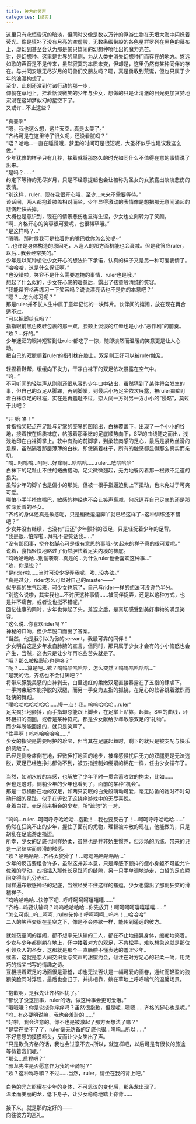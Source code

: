 ```yaml
---
title: 彼方的笑声
categories: [纪实]
---
```


这里只有永恒昏沉的暗淡，但同时又像是数以万计的浮游生物在无垠大海中闪烁着荧光。像是填补了没有月亮的空虚般，无数条缎带般的各色星群罗列在黑色的幕布上，虚幻到甚至会认为那是某只嬉闹的幻想种喷吐出的魔力光芒。<br>对，是幻想种。这里是世界的里侧，为从人类史消失幻想种们而存在的地方。悠远如歌的声音是不是传来，虽然寂寞的本质未变，但却是，这里仍然有某种同伴的存在。与共同安眠无尽岁月的幻兽们交朋友吗？嗯，真是勇敢到荒诞，但也只属于少年的浪漫构想了。<br>至少，此刻还没到付诸行动的那一步，<br>仰躺在草地上，挂着恬淡微笑的少年与少女，想做的只是让清澈的目光更加贪婪地沉浸在这如梦似幻的星空下了。<br>又或许…不止这些？<br><br>“真美啊”<br>“嗯，我也这么想，这片天空…真是太美了。”<br>“齐格可是在这里待了很久呢，还没看腻吗？”<br>“唔？哈哈…一直在睡觉哦，梦里的时间可是很短呢，大圣杯似乎也建议我这么做。”<br>少年犹豫的样子只有几秒，接着就将那悠久的时光如同什么不值得在意的事情说了出来。<br>“是吗？……”<br>约定下等待的无尽岁月，只是不经意提起也会让被称为圣女的女孩露出淡淡悲伤的表情。<br>“别这样，ruler，现在我很开心哦，至少…未来不需要等待。”<br>谈话间，两人都抱着膝盖相对而坐，少年显得激动的表情像是想把那无意间涌起的悲伤赶快丢掉。<br>大概也是意识到，现在的情景悲伤也显得生涩，少女也立刻转为了笑颜。<br>“啊…齐格开心的笑容很可爱呢，也很稀罕哦。”<br>“是这样吗？…”<br>“嗯嗯，那时候我可是拉着你的嘴巴教你怎么笑呢\~”<br>“…也许是身体构造的原因吧，人造人的那方面机能也会衰减。但是我答应ruler，以后…我会经常笑的。”<br>少年是以某种想让少女开心的想法许下承诺，认真的样子又是另一种可爱表情了。<br>“哈哈哈，这是什么保证啊。”<br>“也没错啦，笑容不是什么需要遮掩的事情，ruler也是哦。”<br>想起了什么似的，少女在心底的暖意后，露出了孩童般清纯的笑容。<br>“我能帮齐格再练习一下笑容吗？说说漂亮话也不是你的本意吧？”<br>“嗯？…怎么练习呢？”<br>那是ruler并不长人生中属于童年记忆的一块碎片。伙伴间的嬉闹，放在现在再合适不过。<br>“可以把脚给我吗？”<br>指指眼前黑色皮鞋包裹的那一双，脸颊上淡淡的红晕也是小小“恶作剧”的前奏。<br>“欸？…好的。”<br>少年迷茫的眼神短暂到让ruler都吃了一惊，随即淡然而温暖的笑意更是让人心动。<br>把自己的双腿顺着ruler的指引枕在膝上，双足则正好可以被ruler触及。<br><br>轻捏着鞋帮，缓缓向下发力，干净白袜下的双足依次暴露在空气中。<br>“呜…”<br>不可听闻的轻喘声从刚刚还很从容的少年口中钻出，虽然猜到了某件将会发生的事，但自己的双足从脚踝，再到脚掌，到最后小巧足尖依次展露，被ruler痴痴盯着白袜双足的过程，实在是再羞耻不过，恋人间一方对另一方小小的“侵略”，莫过于此吧？<br><br>“开 始 咯！”<br>食指指尖轻点在足趾与足掌的交界的凹陷出，白袜覆盖下，出现了一个小小的谷地，接着按在棉质袜底，帖服着那柔嫩的足底顺势向下，S型的曲线随之而出，浅浅地印在白袜脚掌上。软中有劲的前脚掌，到柔软肉感的足心，最后是紧致丝滑的足踝，虽然隔着那层薄薄的白袜，即使隔着袜子，所有的触感都显得那么真实而亲切。<br>“呜…呵呜呜…呵呵…好痒啊…哈哈哈……ruler…嘻哈哈哈”<br>白袜下的足趾止不住的蜷曲搓动，足尖微微翘起，无力地躲闪着那一根微不足道的指尖。<br>虽然少年的脚丫也是偏小的那类，但被一根手指逼迫到上下扭动，也未免过于可笑可爱。<br>哪怕小手半捂住嘴巴，敏感的神经也不会让笑声衰减，何况逗弄自己足底的还是那位深爱着的圣女。<br>“齐格的身体还真是敏感呢，只是稍微逗逗脚丫就已经这样了\~这种训练还不错吧？”<br>少女并没有继续，也没有“归还”少年颤抖的双足，只是轻抚着少年的足背。<br>“我是很…怕痒啦…拜托不要笑话我……”<br>“没有那回事，挠齐格脚心可是很有意思的事哦\~笑起来的样子真的很可爱呢。”<br>说着，食指轻快地略过了仍然胆怯着足尖内凑的袜底。<br>“呜哈哈哈哈…别偷袭啊…真是的…为什么ruler也会喜欢这种事…”<br>“欸，你是说？”<br>“是rider啦……当时可没少捉弄我呢，唉…没办法。”<br>“真是过分，rider怎么可以对自己的master——”<br>似乎真的生气起来，可少女也忘了，自己与rider一样的想法可没逊色半分。<br>“别这么说啦，其实我也…不讨厌这种事情……被同伴捉弄，还是以这种方式，也是并不痛苦，或者说也挺不错呢。”<br>回忆往事的同时，少年也仰起了头，羞涩之后，是真切感受到美好事物的满足笑容。<br>“这么说…你喜欢rider吗？”<br>神秘的口吻，但少年脱口而出了答案。<br>“当然，他是我引以为傲的servant，我最可靠的同伴！”<br>少女明白这是少年发自肺腑的宣言，但同时，那只属于少女才会有的小小恼怒也会产生，当然，这也只是让少年再吃些苦头就是了。<br>“哦？那么被挠脚心也是咯？”<br>“呃？……算是吧…欸？呜呜哈哈哈哈，怎么突然？呜呜哈哈哈哈…”<br>“是我的话，齐格也不会讨厌吧？”<br>将带来朦胧美感的白袜剥去，白里透红的柔嫩双足直接暴露在了五指的肆虐下。<br>一手拘束起本能挣脱的双腿，而另一手变为五指的抓挠，在足心的软谷跳着激烈而轻快的舞蹈。<br>“噗哈哈哈哈哈哈哈……慢一点！我…呜呜哈哈哈…ruler”<br>足尖疯狂地颤抖，而手指却总能跟上脚步，在足掌上贴靠，起舞。S型的曲线，环环相扣的圆圈，或者是某种符咒，都是少女献给少年敏感双足的“礼物”。<br>而少年所能回报的，就只是笑声了。<br>“住手啊！呜呜哈哈哈哈……”<br>少女的指尖是需要呵护的珍宝，但当其在足底起舞时，剩下的就只是被支配与快乐的感触了。<br>已经是侧身瘫倒在地，轻微捶打地面的地步，被痒感侵扰后无力的双腿更是无法逃脱，双足已经连挣扎都做不到，被五指控制如绷紧的棉花一样，任由少女摆布了。<br><br>当然，如潮水般的痒感，也解放了少年平时一贯含蓄收敛的拘束，比如……<br>但也是这时，侧躺少年的少年也看到了，面前的某种“机会”。<br>那是一双横卧在地的双足，如两只安眠的白兔般萌动可爱，毫无防备的她时不时勾动纤细的足趾，似乎在诉说了这挠痒游戏中的无尽喜悦。<br>身着白裙，赤足前来相会的少女，所“疏忽”的一对，<br><br>“呜呜…ruler…呵呵呼呼哈哈哈…抱歉！…我也要反击了！…呵呵呼呼哈哈哈……”<br>仍然在狂笑不止的少年，握住了面前的尤物，理智被冲散的现在，他能做的，只是胡乱在足底游走搔逗。<br>所幸，少女的足底也同样娇柔，虽然也是并非娇生惯养，但沙场的历练，带来的只是一层结实而顺滑的触感。<br>“欸？哈哈哈哈…齐格太狡猾了！…嗯嗯哈哈哈哈哈…”<br>少年的反击要粗鲁许多，虽然这并非本意，只是痒感下颤抖的瘦小身躯不可能允许优雅的举动，四指插入那修长足趾间的缝隙，另一只手单调地游走，白皙的足底瞬间变得有几分赤红。<br>同样遍布敏感神经的足底，当然经受不住这样的搔逗，少女也露出了那副狂笑的滑稽样子。<br>“呜哈哈哈哈…快停下吧…呼呼呵呵呵嘻嘻嘻……”<br>“齐格…呜要认输吗？呜呜哈哈哈哈…你先放开！呵呵呵呵嘻嘻嘻嘻……”<br>“怎么可能…呜…呵呵…ruler先停！呼呵呵呵…呜呜！…哈哈哈”<br>二人的笑声交织在星空之下，像是不会停歇一样，能传到遥远的彼方。<br><br>就如孩童间的嬉闹，都不想率先认输的二人，都在不止地摇晃身体，痴痴地笑着。<br>少女与少年都侧躺在地上，怀中搂着对方的双足，不肯松手，难以想象这就是那位引领众人的圣女，这那就是那个一直腼腆不懂表达的羞涩少年。<br>或者，这就是恋人间交织爱与笑声的甜蜜约会，倾注在对方足心的轻柔一吻，用灵巧的指尖书写的情趣之诗。<br>互相搂着双足的场面很是滑稽，却也无法否认是一幅可爱的画卷，通红而轻盈的狼狈笑脸同时浮现，最后也会归于，并排相靠，躺在草地上呼呼喘气的温馨场景。<br><br>“抱歉啊，是我先让齐格困扰了。”<br>“都说了没这回事，ruler的话，做这种事会更可爱哦。”<br>“哦哦哦？你是说挠你痒痒吗？虽然很抱歉，但是呢…嗯嗯……齐格的脚心也是呢。”<br>“呜…有必要明说嘛，我也会羞耻的……”<br>“好啦，我会注意的。你不也是被激起了那方面想法了嘛？”<br>“是实在受不了了，ruler毫无防备的足底也很…呜呜…所以……”<br>不好意思的摸摸额头，反而让少女笑出了声。<br>“只是欺负齐格的话，我也会过意不去\~所以，就这样吧，以后可是有很长的旅途等待着我们呢。”<br>“那么…启程吧？”<br>“邪龙先生是否愿意作为我的坐骑呢？”<br>“欸？这种称呼嘛？不过……当然，ruler，请坐在我的背上吧。”<br><br>白色的光芒照耀在少年的身体，不可思议的变化后，那条龙出现了。<br>温柔而美丽的龙，低下身子，让少女稳稳地踏上脊背……<br><br>接下来，就是那约定好的——<br>向往彼方的巡礼。